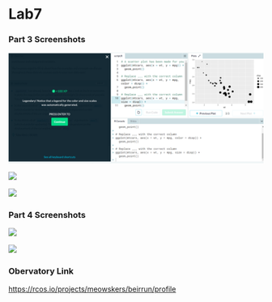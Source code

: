 # Lab7

### Part 3 Screenshots
![](/images/ggplot1.PNG)

![](ggplot2.PNG)

![](ggplot3.PNG)

### Part 4 Screenshots
![](ggplot4.PNG)

![](ggplot5.PNG)

### Obervatory Link
https://rcos.io/projects/meowskers/beirrun/profile
